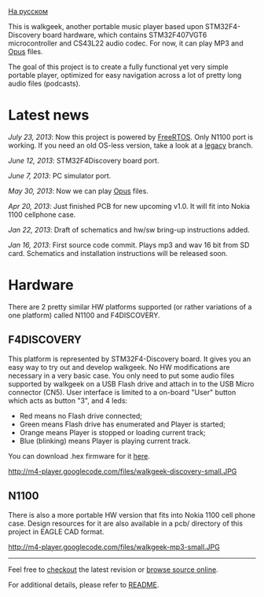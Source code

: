 [На русском](intro_ru.md)

This is walkgeek, another portable music player based upon STM32F4-Discovery
board hardware, which contains STM32F407VGT6 microcontroller and CS43L22 audio
codec. For now, it can play MP3 and [Opus](http://opus-codec.org) files.

The goal of this project is to create a fully functional yet very simple
portable player, optimized for easy navigation across a lot of pretty long audio
files (podcasts).

# Latest news #

_July 23, 2013_: Now this project is powered by [FreeRTOS](http://www.freertos.org). Only N1100 port is working. If you need an old OS-less version, take a look at a [legacy](https://code.google.com/p/walkgeek/source/browse/?name=legacy) branch.

_June 12, 2013_: STM32F4Discovery board port.

_June 7, 2013_: PC simulator port.

_May 30, 2013_: Now we can play [Opus](http://opus-codec.org) files.

_Apr 20, 2013_: Just finished PCB for new upcoming v1.0. It will fit into Nokia 1100 cellphone case.

_Jan 22, 2013_: Draft of schematics and hw/sw bring-up instructions added.

_Jan 16, 2013_: First source code commit. Plays mp3 and wav 16 bit from SD card. Schematics and installation instructions will be released soon.

# Hardware #

There are 2 pretty similar HW platforms supported (or rather variations of a
one platform) called N1100 and F4DISCOVERY.

## F4DISCOVERY ##

This platform is represented by STM32F4-Discovery board. It gives you an easy
way to try out and develop walkgeek. No HW modifications are necessary in a very
basic case. You only need to put some audio files supported by walkgeek on a USB
Flash drive and attach in to the USB Micro connector (CN5). User interface is
limited to a on-board "User" button which acts as button "3", and 4 leds:
  * Red means no Flash drive connected;
  * Green means Flash drive has enumerated and Player is started;
  * Orange means Player is stopped or loading current track;
  * Blue (blinking) means Player is playing current track.

You can download .hex firmware for it [here](http://code.google.com/p/m4-player/downloads/detail?name=walkgeek-v1.1-stm32f4discovery-with-mp3.hex&can=2&q=#makechanges).

http://m4-player.googlecode.com/files/walkgeek-discovery-small.JPG

## N1100 ##

There is also a more portable HW version that fits into Nokia 1100 cell phone
case. Design resources for it are also available in a pcb/ directory of this
project in EAGLE CAD format.

http://m4-player.googlecode.com/files/walkgeek-mp3-small.JPG


---


Feel free to [checkout](https://code.google.com/p/walkgeek/source/checkout) the latest revision or [browse source online](https://code.google.com/p/walkgeek/source/browse/).

For additional details, please refer to [README](https://code.google.com/p/walkgeek/source/browse/README).

